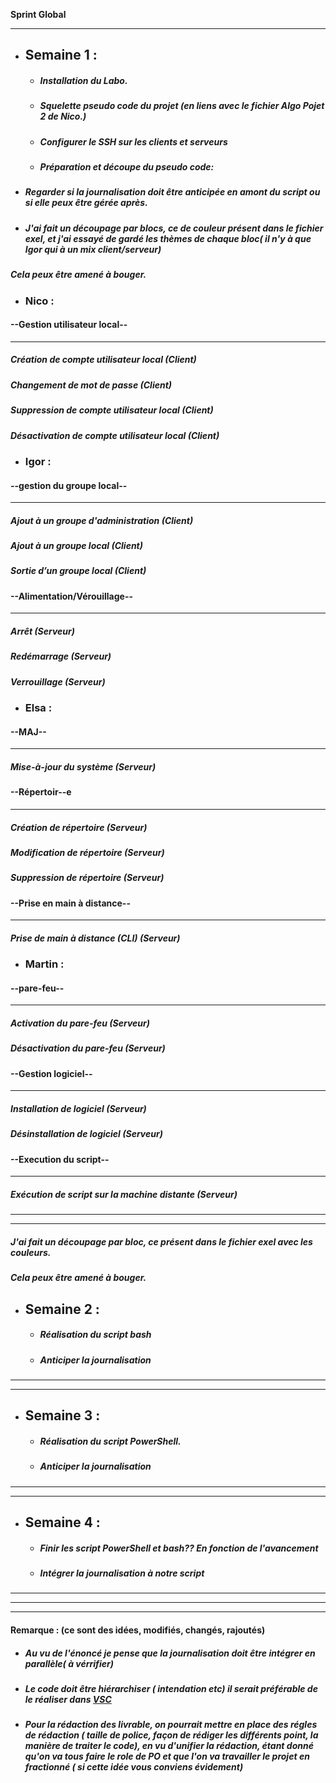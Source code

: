  **Sprint Global**

_________________________________
* ## **Semaine 1 :** 
  * ##### Installation du Labo.
  * ##### Squelette pseudo code du projet (en liens avec le fichier Algo Pojet 2 de Nico.)
  * ##### Configurer le SSH sur les clients et serveurs   
  * ##### Préparation et découpe du pseudo code: 	
* ##### Regarder si la journalisation doit être anticipée en amont du script ou si elle peux être gérée après.

* ##### J'ai fait un découpage par blocs, ce de couleur présent dans le fichier exel, et j'ai essayé de gardé les thèmes de chaque bloc( il n'y à que Igor qui à un mix client/serveur)
 ##### Cela peux être amené à bouger.

* ### **Nico** : 

#### **--Gestion utilisateur local--**
------------------------------------------------------------------
##### Création de compte utilisateur local *(Client)*
##### Changement de mot de passe *(Client)*
##### Suppression de compte utilisateur local *(Client)*
##### Désactivation de compte utilisateur local	*(Client)* 	
* ### **Igor** : 

 #### **--gestion du groupe local--** 						
---------------------------------------------------------------------
##### Ajout à un groupe d'administration *(Client)*
##### Ajout à un groupe local *(Client)*
##### Sortie d’un groupe local *(Client)* 

 #### **--Alimentation/Vérouillage--** 

---------------------------------------------------------------------------
##### Arrêt *(Serveur)*
##### Redémarrage *(Serveur)*
##### Verrouillage *(Serveur)*


* ### **Elsa** : 

#### **--MAJ--** 
----------------------------------------------------
##### Mise-à-jour du système *(Serveur)*

#### **--Répertoir--e**
---------------------------------------------------------------
##### Création de répertoire *(Serveur)*
##### Modification de répertoire *(Serveur)*
##### Suppression de répertoire *(Serveur)*
#### **--Prise en main à distance--** 
-----------------------------------------------------------------------------
##### Prise de main à distance (CLI) *(Serveur)*						


* ### **Martin** :
#### **--pare-feu--**
------------------------------------------------------
##### Activation du pare-feu *(Serveur)*
##### Désactivation du pare-feu *(Serveur)*
#### **--Gestion logiciel--**
--------------------------
##### Installation de logiciel *(Serveur)*
##### Désinstallation de logiciel *(Serveur)*
#### **--Execution du script--**
------------------------
##### Exécution de script sur la machine distante *(Serveur)*
______________________________
__________________________________
##### J'ai fait un découpage par bloc, ce présent dans le fichier exel avec les couleurs.
##### Cela peux être amené à bouger.

* ## **Semaine 2** :
  * ##### Réalisation du script bash
  * ##### Anticiper la journalisation
______________________________________________
______________________________________________
* ## **Semaine 3 :**
  * ##### Réalisation du script PowerShell.
  * ##### Anticiper la journalisation
__________________________________________
_______________________________________
* ## **Semaine 4 :**
  * ##### Finir les script PowerShell et bash?? En fonction de l'avancement
  * ##### Intégrer la journalisation à notre script

___________________
_______________________
_________________________
#### **Remarque :** (ce sont des idées, modifiés, changés, rajoutés)
* ##### Au vu de l'énoncé je pense que la journalisation doit être intégrer en parallèle( à vérrifier)
* ##### Le code doit être hiérarchiser ( intendation etc) il serait préférable de le réaliser dans [VSC](https://code.visualstudio.com/)
* ##### Pour la rédaction des livrable, on pourrait mettre en place des régles de rédaction ( taille de police, façon de rédiger les différents point, la manière de traiter le code), en vu d'unifier la rédaction, étant donné qu'on va tous faire le role de PO et que l'on va travailler le projet en fractionné ( si cette idée vous conviens évidement) 

















